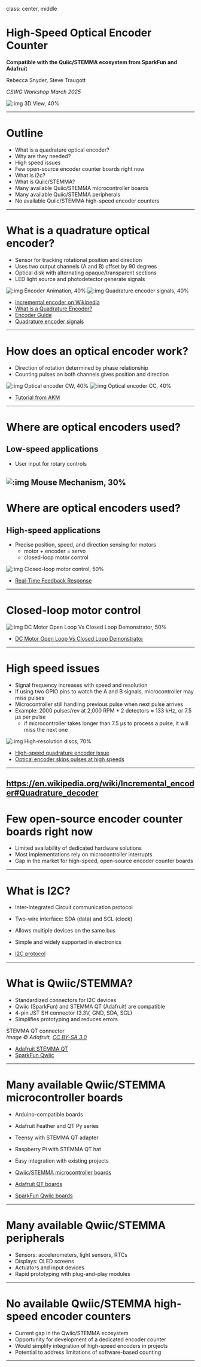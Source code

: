 class: center, middle

# High-Speed Optical Encoder Counter 

**Compatible with the Quiic/STEMMA ecosystem from SparkFun and Adafruit**

Rebecca Snyder, Steve Traugott

*CSWG Workshop March 2025*

![:img 3D View, 40%](3dview.png)

---

# Outline

- What is a quadrature optical encoder?
- Why are they needed?
- High speed issues
- Few open-source encoder counter boards right now
- What is i2c?
- What is Quiic/STEMMA?
- Many available Quiic/STEMMA microcontroller boards
- Many available Quiic/STEMMA peripherals
- No available Quiic/STEMMA high-speed encoder counters

---

# What is a quadrature optical encoder?

- Sensor for tracking rotational position and direction
- Uses two output channels (A and B) offset by 90 degrees
- Optical disk with alternating opaque/transparent sections
- LED light source and photodetector generate signals

![:img Encoder Animation, 40%](https://upload.wikimedia.org/wikipedia/commons/1/1e/Incremental_directional_encoder.gif)
![:img Quadrature encoder signals, 40%](quadrature-signals.jpg)

- [Incremental encoder on Wikipedia](https://en.wikipedia.org/wiki/Incremental_encoder)
- [What is a Quadrature Encoder?](https://www.usdigital.com/blog/what-is-quadrature/)
- [Encoder Guide](https://www.phidgets.com/docs/Encoder_Guide)
- [Quadrature encoder signals](https://www.dynapar.com/technology/encoder_basics/quadrature_encoder/)

---
# How does an optical encoder work?

- Direction of rotation determined by phase relationship
- Counting pulses on both channels gives position and direction

![:img Optical encoder CW, 40%](r900-mvcw-encoder-base-fig3-2.gif)
![:img Optical encoder CC, 40%](r900-mvcc-encoder-base-fig3-2.gif)

- [Tutorial from AKM](https://www.akm.com/global/en/products/rotation-angle-sensor/tutorial/type-mechanism-2/)

---

# Where are optical encoders used?

## Low-speed applications
- User input for rotary controls

![:img Mouse Mechanism, 30%](Mouse-mechanism-cutaway.png)
---
# Where are optical encoders used?

## High-speed applications
- Precise position, speed, and direction sensing for motors
    - motor + encoder = servo
    - closed-loop motor control

![:img Closed-loop motor control, 50%](closed-loop.png)

- [Real-Time Feedback Response](https://www.analog.com/en/lp/001/real-time-feedback-response.html)

---
# Closed-loop motor control

![:img DC Motor Open Loop Vs Closed Loop Demonstrator, 50%](dc-motor-open-loop-vs-closed-loop-demonstrator.png)

- [DC Motor Open Loop Vs Closed Loop Demonstrator](https://www.instructables.com/DC-Motor-Open-Loop-Vs-Closed-Loop-Demonstrator/)

---

# High speed issues

- Signal frequency increases with speed and resolution
- If using two GPIO pins to watch the A and B signals, microcontroller may miss pulses
- Microcontroller still handling previous pulse when next pulse arrives
- Example: 2000 pulses/rev at 2,000 RPM * 2 detectors ≈ 133 kHz,
      or 7.5 µs per pulse
    - if microcontroller takes longer than 7.5 µs to process a pulse, it will miss the next one

![:img High-resolution discs, 70%](disks-resolution.jpg)

- [High-speed quadrature encoder issue](https://forum.pjrc.com/index.php?threads%2Fhigh-speed-quadrature-encoder-issue-teensy-4-0.74408%2F)
- [Optical encoder skips pulses at high speeds](https://forum.arduino.cc/t/optical-encoder-skips-pulses-at-high-speeds/1275203)
---
https://en.wikipedia.org/wiki/Incremental_encoder#Quadrature_decoder
---

# Few open-source encoder counter boards right now

- Limited availability of dedicated hardware solutions
- Most implementations rely on microcontroller interrupts
- Gap in the market for high-speed, open-source encoder counter boards

---

# What is I2C?

- Inter-Integrated Circuit communication protocol
- Two-wire interface: SDA (data) and SCL (clock)
- Allows multiple devices on the same bus
- Simple and widely supported in electronics

- [I2C protocol](https://www.prodigytechno.com/i2c-protocol)

---

# What is Qwiic/STEMMA?

- Standardized connectors for I2C devices
- Qwiic (SparkFun) and STEMMA QT (Adafruit) are compatible
- 4-pin JST SH connector (3.3V, GND, SDA, SCL)
- Simplifies prototyping and reduces errors

STEMMA QT connector  
*Image © Adafruit, [CC BY-SA 3.0](https://creativecommons.org/licenses/by-sa/3.0/)*

- [Adafruit STEMMA QT](https://learn.adafruit.com/introducing-adafruit-stemma-qt/what-is-stemma-qt)
- [SparkFun Qwiic](https://learn.sparkfun.com/tutorials/qwiic-connect-system)

---

# Many available Qwiic/STEMMA microcontroller boards

- Arduino-compatible boards
- Adafruit Feather and QT Py series
- Teensy with STEMMA QT adapter
- Raspberry Pi with STEMMA QT hat
- Easy integration with existing projects

- [Qwiic/STEMMA microcontroller boards](https://www.digikey.com/en/products/filter/evaluation-boards/embedded-mcu-dsp-evaluation-boards/qwiic-stemma-qt/786?s=N4IgjCBcpg7ALAJiqAxlAZgQwDYGcBTAGhADcA7KAFwCcBXYkAeygG0QkA2TgBgGYQAXRIAHKlBABlWgEtyAcxABfFUA)
- [Adafruit QT boards](https://www.adafruit.com/stemma)
- [SparkFun Qwiic boards](https://www.sparkfun.com/qwiic)

---

# Many available Qwiic/STEMMA peripherals

- Sensors: accelerometers, light sensors, RTCs
- Displays: OLED screens
- Actuators and input devices
- Rapid prototyping with plug-and-play modules


---

# No available Qwiic/STEMMA high-speed encoder counters

- Current gap in the Qwiic/STEMMA ecosystem
- Opportunity for development of a dedicated encoder counter
- Would simplify integration of high-speed encoders in projects
- Potential to address limitations of software-based counting

---

[^1]: https://www.usdigital.com/blog/what-is-quadrature/

[^2]: https://www.phidgets.com/docs/Encoder_Guide

[^3]: https://www.automate.org/motion-control/industry-insights/understanding-optical-encoders-part-i-of-ii

[^4]: https://github.com/luni64/EncoderTool

[^5]: https://github.com/Fattoresaimon/i2cencoder

[^6]: https://learn.adafruit.com/introducing-adafruit-stemma-qt/sparkfun-qwiic

[^7]: https://bc-robotics.com/product-tag/stemma-qt/

[^8]: https://core-electronics.com.au/adafruit-i2c-stemma-qt-rotary-encoder-breakout-with-encoder-stemma-qt-qwiic.html

[^9]: https://www.fiveflute.com/guide/understanding-quadrature-encoders-a-comprehensive-guide-for-mechanical-engineers/

[^10]: https://forum.pjrc.com/index.php?threads%2Fhigh-speed-quadrature-encoder-issue-teensy-4-0.74408%2F

[^11]: https://ww1.microchip.com/downloads/en/DeviceDoc/70208A.pdf

[^12]: https://dev.ti.com/tirex/explore/node?node=A__AYuKeLONYZ4NJtiy3OplhQ__C28X-ACADEMY__1sbHxUB__LATEST

[^13]: https://www.youtube.com/watch?v=o1Oev-B7ScM

[^14]: https://www.deltamotion.com/support/webhelp/rmctools/Content/Controller_Features/Transducer_Basics/Quadrature_Fundamentals.htm

[^15]: https://forums.ni.com/t5/Counter-Timer/Quadrature-encoder-counting-erratically/td-p/1180271

[^16]: https://electronics.stackexchange.com/questions/339919/quadrature-encoder-interface-loses-count

[^17]: https://forum.unitronics.com/topic/1884-shaft-encoder-x2-counting-issues/

[^18]: https://www.dynapar.com/knowledge/encoder_issues/encoder_signal/

[^19]: https://forum.arduino.cc/t/advice-on-rotary-encoders-at-high-speed/672756

[^20]: https://www.practicalmachinist.com/forum/threads/encoder-failure-at-high-speed.237608/

[^21]: https://forum.arduino.cc/t/optical-encoder-skips-pulses-at-high-speeds/1275203

[^22]: https://www.playingwithfusion.com/productview.php?pdid=193

[^23]: https://accesio.com/product/m-2-quad-8/

[^24]: https://www.reddit.com/r/MechanicalKeyboards/comments/r5i9mf/ladispad_an_opensource_11_key_macropad_with_2/

[^25]: https://dl.acm.org/doi/10.1145/3664647.3685525

[^26]: https://soldered.com/product/rotary-encoder-board-with-easyc/

[^27]: https://www.hackster.io/news/roendi-is-an-open-source-rotary-encoder-featuring-a-1-28-tft-display-d626c69541f5

[^28]: https://www.usdigital.com/products/accessories/interfaces/

[^29]: https://stackoverflow.com/questions/6181914/open-source-video-encoders-for-an-embedded-system

[^30]: https://www.robot-electronics.co.uk/i2c-tutorial

[^31]: https://www.reddit.com/r/explainlikeimfive/comments/4lpoiz/eli5what_is_i²c_protocol_is_and_how_it_works/

[^32]: https://learn.sparkfun.com/tutorials/i2c/all

[^33]: https://www.youtube.com/watch?v=CAvawEcxoPU

[^34]: https://www.seeedstudio.com/blog/2022/09/02/i2c-communication-protocol-and-how-it-works/

[^35]: https://shop.pimoroni.com/en-us/products/adafruit-qwiic-stemma-qt-breakout-board

[^36]: https://bc-robotics.com/product-category/cables-wiring/qwiic-stemma-qt/

[^37]: https://www.sparkfun.com/qwiic

[^38]: https://forum.pi-top.com/t/grove-stemma-stemma-qt-qwiic-gravity/669

[^39]: https://www.digikey.be/en/products/filter/evaluation-boards/embedded-mcu-dsp-evaluation-boards/qwiic-stemma-qt/786?s=N4IgjCBcpg7ALAJiqAxlAZgQwDYGcBTAGhADcA7KAFwCcBXYkAeygG0QkA2TgBgGYQAXRIAHKlBABlWgEtyAcxABfFUA

[^40]: https://www.digikey.com/en/products/filter/evaluation-boards/embedded-mcu-dsp-evaluation-boards/qwiic-stemma-qt/786?s=N4IgjCBcpg7ALAJiqAxlAZgQwDYGcBTAGhADcA7KAFwCcBXYkAeygG0QkA2TgBgGYQAXRIAHKlBABlWgEtyAcxABfFUA

[^41]: https://learn.adafruit.com/category/stemma

[^42]: https://www.jameco.com/z/5651-Adafruit-Industries-Scoutmakes-FM-Radio-Board-Stemma-QT-Qwiic_2526039.html

[^43]: https://adafruit.usedgoodies.com/hardware/choosing_a_board/

[^44]: https://bc-robotics.com/shop/qwiic-stemma-qt-port-expander/

[^45]: https://store.rakwireless.com/products/rak13009-wisblock-qwiic-interface

[^46]: https://learn.adafruit.com/introducing-adafruit-stemma-qt/what-is-stemma-qt

[^47]: https://www.seeedstudio.com/Grove-Qwiic-Hub-p-4531.html

[^48]: https://www.digikey.com/en/maker/projects/adafruit-stemma-stemma-qt/489773d34d0344cb8f39574002b66d91

[^49]: https://learn.adafruit.com/introducing-adafruit-stemma-qt?view=all

[^50]: https://coolcomponents.co.uk/collections/new-stemma-qt-qwiic

[^51]: https://www.mouser.com/c/tools-supplies/accessories/adafruit-accessories/?q=qwiic+cable

[^52]: https://forum.arduino.cc/t/get-the-rotation-of-an-object-on-a-turntable/551473?page=2

[^53]: https://forum.core-electronics.com.au/t/adafruit-i2c-qt-rotary-encoder-with-neopixel-stemma-qt-qwiic/15535

[^54]: https://www.youtube.com/watch?v=Y1TeJnu4XSA

[^55]: https://en.wikipedia.org/wiki/Incremental_encoder

[^56]: https://eltra-encoder.eu/news/quadrature-encoder

[^57]: https://cdn.sparkfun.com/datasheets/Robotics/How to use a quadrature encoder.pdf

[^58]: https://www.youtube.com/watch?v=NfX0uOaXQ3c

[^59]: https://forum.arduino.cc/t/reading-a-high-speed-encoder-while-performing-other-tasks/284173

[^60]: https://www.hessmer.org/blog/2011/01/30/quadrature-encoder-too-fast-for-arduino-with-solution/

[^61]: https://www.dynapar.com/technology/encoder_basics/quadrature_encoder/

[^62]: https://electronics.stackexchange.com/questions/523723/optical-quadrature-encoder-goes-out-of-sync-at-higher-speeds

[^63]: https://www.plctalk.net/threads/unusual-encoder-failure-modes.98592/

[^64]: http://engineering.nyu.edu/mechatronics/Control_Lab/Criag/Craig_RPI/SenActinMecha/S&A_Optical_Encoders.pdf

[^65]: https://forum.arduino.cc/t/is-there-a-simple-quadrature-decoder-module/481402

[^66]: https://github.com/madhephaestus/ESP32Encoder

[^67]: https://westsideelectronics.com/using-the-3-cent-microcontroller/

[^68]: https://accesio.com/product/104-quad-8/

[^69]: https://products.y2kb.com/en/encoder-counter/v1/

[^70]: https://netflixtechblog.com/svt-av1-an-open-source-av1-encoder-and-decoder-ad295d9b5ca2

[^71]: https://www.circuitbasics.com/basics-of-the-i2c-communication-protocol/

[^72]: https://www.analog.com/en/resources/technical-articles/i2c-primer-what-is-i2c-part-1.html

[^73]: https://www.prodigytechno.com/i2c-protocol

[^74]: https://www.ti.com/lit/pdf/sbaa565

[^75]: https://www.analog.com/en/resources/analog-dialogue/articles/i2c-communication-protocol-understanding-i2c-primer-pmbus-and-smbus.html

[^76]: https://docs.arduino.cc/learn/communication/wire

[^77]: https://en.wikipedia.org/wiki/I²C

[^78]: https://www.tomshardware.com/features/stemma-vs-qwiic-vs-grove-connectors

[^79]: https://github.com/adafruit/awesome-stemma

[^80]: https://www.sparkfun.com/flexible-qwiic-to-stemma-cable-500mm.html

[^81]: https://www.seeedstudio.com/Grove-Qwiic-STEMMA-QT-Interface-to-Male-Female-Jumper-Cables-p-4467.html

[^82]: https://www.adafruit.com/product/5625

[^83]: https://www.electromaker.io/blog/article/adafruit-stemma-and-stemma-qt-sensors-2022-buyers-guide

[^84]: https://www.adafruit.com/product/5961

[^85]: https://www.adafruit.com/stemma

[^86]: https://shop.pimoroni.com/en-us/products/adafruit-qt-5v-to-3v-shifter-breakout-stemma-qt-qwiic

[^87]: https://core-electronics.com.au/adafruit-qwiic-stemma-qt-breakout-board.html

[^88]: https://botland.store/expanders-extension-modules/22197-stemma-qt-qwiic-hub-5-port-adafruit-5625.html

[^89]: https://shop.pimoroni.com/en-us/products/adafruit-qwiic-stemma-qt-5-port-hub

[^90]: https://coolcomponents.co.uk/products/qwiic-twist-rgb-rotary-encoder-breakout

[^91]: https://botland.store/encoders/19787-neopixel-rotary-encoder-i2c-stemma-qt-qwiic-adafruit-4991-5903351245418.html

[^92]: https://www.adafruit.com/product/4991

[^93]: https://botland.store/encoders/23548-quad-rotary-encoder-breakout-encoder-expansion-module-neopixel-i2c-stemma-qt-qwiic-adafruit-5752.html

[^94]: https://www.plctalk.net/threads/how-to-use-encoders-high-speed-counters.35270/

[^95]: https://forums.adafruit.com/viewtopic.php?t=206678
